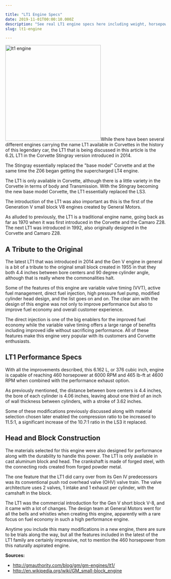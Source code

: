 ```yaml
---

title: "LT1 Engine Specs"
date: 2019-11-01T00:00:10.000Z
description: "See real LT1 engine specs here including weight, horsepower, torque, bore and stroke. Discover why this 6.2L engine has been popular for so many years."
slug: lt1-engine

---
```


<img class="alignright size-medium wp-image-747" src="http://www.hcdmag.com/wp-content/uploads/lt1_engine-300x300.jpg" alt="lt1 engine" width="300" height="300">While there have been several different engines carrying the name LT1 available in Corvettes in the history of this legendary car, the LT1 that is being discussed in this article is the 6.2L LT1 in the Corvette Stingray version introduced in 2014.

The Stingray essentially replaced the "base model" Corvette and at the same time the Z06 began getting the supercharged LT4 engine.

The LT1 is only available in Corvette, although there is a little variety in the Corvette in terms of body and Transmission. With the Stingray becoming the new base model Corvette, the LT1 essentially replaced the LS3.

The introduction of the LT1 was also important as this is the first of the Generation V small block V8 engines created by General Motors.

As alluded to previously, the LT1 is a traditional engine name, going back as far as 1970 when it was first introduced in the Corvette and the Camaro Z28. The next LT1 was introduced in 1992, also originally designed in the Corvette and Camaro Z28.
<h2>A Tribute to the Original</h2>
The latest LT1 that was introduced in 2014 and the Gen V engine in general is a bit of a tribute to the original small block created in 1955 in that they both 4.4 inches between bore centers and 90 degree cylinder angle, although that is really where the commonalities halt.

Some of the features of this engine are variable valve timing (VVT), active fuel management, direct fuel injection, high pressure fuel pump, modified cylinder head design, and the list goes on and on. The clear aim with the design of this engine was not only to improve performance but also to improve fuel economy and overall customer experience.

The direct injection is one of the big enablers for the improved fuel economy while the variable valve timing offers a large range of benefits including improved idle without sacrificing performance. All of these features make this engine very popular with its customers and Corvette enthusiasts.
<h2>LT1 Performance Specs</h2>
With all the improvements described, this 6.162 L, or 376 cubic inch, engine is capable of reaching 460 horsepower at 6000 RPM and 465 lb-ft at 4600 RPM when combined with the performance exhaust option.

As previously mentioned, the distance between bore centers is 4.4 inches, the bore of each cylinder is 4.06 inches, leaving about one third of an inch of wall thickness between cylinders, with a stroke of 3.62 inches.

Some of these modifications previously discussed along with material selection chosen later enabled the compression ratio to be increased to 11.5:1, a significant increase of the 10.7:1 ratio in the LS3 it replaced.
<h2>Head and Block Construction</h2>
The materials selected for this engine were also designed for performance along with the durability to handle this power. The LT1 is only available in cast aluminum block and head. The crankshaft is made of forged steel, with the connecting rods created from forged powder metal.

The one feature that the LT1 did carry over from its Gen IV predecessors was its conventional push rod overhead valve (OHV) valve train. The valve architecture uses 2 valves, 1 intake and 1 exhaust per cylinder, with the camshaft in the block.

The LT1 was the commercial introduction for the Gen V short block V-8, and it came with a lot of changes. The design team at General Motors went for all the bells and whistles when creating this engine, apparently with a rare focus on fuel economy in such a high performance engine.

Anytime you include this many modifications in a new engine, there are sure to be trials along the way, but all the features included in the latest of the LT1 family are certainly impressive, not to mention the 460 horsepower from this naturally aspirated engine.

<strong>Sources:</strong>
<ul>
 	<li><a href="http://gmauthority.com/blog/gm/gm-engines/lt1/" target="_blank" rel="noopener noreferrer">http://gmauthority.com/blog/gm/gm-engines/lt1/</a></li>
 	<li><a href="http://en.wikipedia.org/wiki/GM_small-block_engine" target="_blank" rel="noopener noreferrer">http://en.wikipedia.org/wiki/GM_small-block_engine</a></li>
</ul>